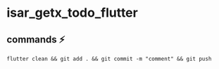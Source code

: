 # isar_getx_todo_flutter

## commands ⚡ 
```
flutter clean && git add . && git commit -m "comment" && git push
```